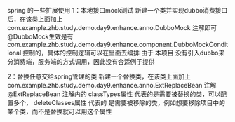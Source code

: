 spring 的一些扩展使用
1：本地接口mock测试 
  新建一个类并实现dubbo消费接口后，在该类上面加上 com.example.zhb.study.demo.day9.enhance.anno.DubboMock 注解即可
  @DubboMock生效是有 com.example.zhb.study.demo.day9.enhance.component.DubboMockConditional 控制的，具体的控制逻辑可以在里面去编排
  由于 本项目 没有引入dubbo来分消费端，服务端的方式调用，因此没有合适例子提供
  
2：替换任意交给spring管理的类
   新建一个替换类，在该类上面加上 com.example.zhb.study.demo.day9.enhance.anno.ExtReplaceBean 注解
   @ExtReplaceBean 注解内的 classTypes属性 代表的是需要被替换的类，可以配置多个，
   deleteClasses属性 代表的 是需要被移除的类，例如想要移除项目中的某个类，而不是替换就可以用这个属性
